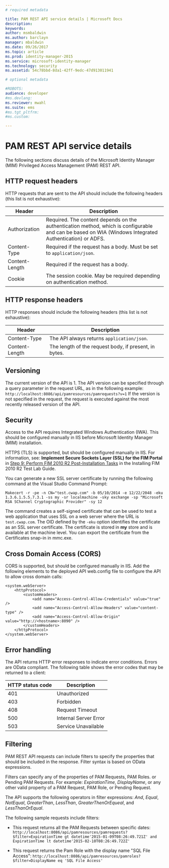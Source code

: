 ```yaml
---
# required metadata

title: PAM REST API service details | Microsoft Docs
description:
keywords:
author: msmbaldwin
ms.author: barclayn
manager: mbaldwin
ms.date: 09/26/2017
ms.topic: article
ms.prod: identity-manager-2015
ms.service: microsoft-identity-manager
ms.technology: security
ms.assetid: 54c78bbd-8da1-42ff-9edc-47d913011941

# optional metadata

#ROBOTS:
audience: developer
#ms.devlang:
ms.reviewer: mwahl
ms.suite: ems
#ms.tgt_pltfrm:
#ms.custom:

---
```


# PAM REST API service details
The following sections discuss details of the Microsoft Identity Manager (MIM) Privileged Access Management (PAM) REST API.

<h2 id="http-request-and-response-headers">HTTP request headers</h2>

HTTP requests that are sent to the API should include the following headers (this list is not exhaustive):

Header | Description
-------|------------
Authorization | Required. The content depends on the authentication method, which is configurable and can be based on WIA (Windows Integrated Authentication) or ADFS.
Content-Type | Required if the request has a body. Must be set to `application/json`.
Content-Length | Required if the request has a body. 
Cookie | The session cookie. May be required depending on authentication method.

## HTTP response headers

HTTP responses should include the following headers (this list is  not exhaustive):

Header | Description
-------|------------
Content-Type | The API always returns `application/json`.
Content-Length | The length of the request body, if present, in bytes.

## Versioning 
The current version of the API is 1. 
The API version can be specified through a query parameter in the request URL, as in the following example: `http://localhost:8086/api/pamresources/pamrequests?v=1`
If the version is not specified in the request, the request is executed against the most recently released version of the API. 

## Security 
Access to the API requires Integrated Windows Authentication (IWA). This should be configured manually in IIS before Microsoft Identity Manager (MIM) installation.

HTTPS (TLS) is supported, but should be configured manually in IIS. For information, see: **Implement Secure Sockets Layer (SSL) for the FIM Portal** in [Step 9: Perform FIM 2010 R2 Post-Installation Tasks](https://technet.microsoft.com/library/hh322875.aspx) in the Installing FIM 2010 R2 Test Lab Guide. 

You can generate a new SSL server certificate by running the following command at the Visual Studio Command Prompt:

```
Makecert -r -pe -n CN="test.cwap.com" -b 05/10/2014 -e 12/22/2048 -eku 1.3.6.1.5.5.7.3.1 -ss my -sr localmachine -sky exchange -sp "Microsoft RSA SChannel Cryptographic Provider" -sy 12
```
 
The command creates a self-signed certificate that can be used to test a web application that uses SSL on a web server where the URL is `test.cwap.com`. The OID defined by the `-eku` option identifies the certificate as an SSL server certificate. The certificate is stored in **my** store and is available at the machine level. You can export the certificate from the Certificates snap-in in mmc.exe.

## Cross Domain Access (CORS) 
CORS is supported, but should be configured manually in IIS. Add the following elements to the deployed API web.config file to configure the API to allow cross domain calls: 

```
<system.webServer>       
    <httpProtocol> 
        <customHeaders> 
            <add name="Access-Control-Allow-Credentials" value="true"  /> 
            <add name="Access-Control-Allow-Headers" value="content-type" /> 
            <add name="Access-Control-Allow-Origin" value="http://<hostname>:8090" /> 
        </customHeaders> 
    </httpProtocol> 
</system.webServer> 
```

## Error handling 
The API returns HTTP error responses to indicate error conditions. Errors are OData compliant. The following table shows the error codes that may be returned to a client:

HTTP status code | Description
-----------------|------------
401 | Unauthorized 
403 | Forbidden 
408 | Request Timeout   
500 | Internal Server Error 
503 | Service Unavailable 

## Filtering 
PAM REST API requests can include filters to specify the properties that should be included in the response. Filter syntax is based on OData expressions.

Filters can specify any of the properties of PAM Requests, PAM Roles. or Pending PAM Requests. For example: *ExpirationTime*, *DisplayName*, or any other valid property of a PAM Request, PAM Role, or Pending Request.

The API supports the following operators in filter expressions: *And*, *Equal*, *NotEqual*, *GreaterThan*, *LessThan*, *GreaterThenOrEqueal*, and *LessThanOrEqual*. 

The following sample requests include filters:

- This request returns all the PAM Requests between specific dates: `http://localhost:8086/api/pamresources/pamrequests?$filter=ExpirationTime gt datetime'2015-01-09T08:26:49.721Z' and ExpirationTime lt datetime'2015-02-10T08:26:49.722Z' `
 
- This request returns the Pam Role with the display name "SQL File Access": `http://localhost:8086/api/pamresources/pamroles?$filter=DisplayName eq 'SQL File Access' `
